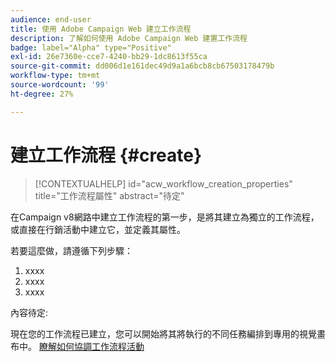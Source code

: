 ```yaml
---
audience: end-user
title: 使用 Adobe Campaign Web 建立工作流程
description: 了解如何使用 Adobe Campaign Web 建置工作流程
badge: label="Alpha" type="Positive"
exl-id: 26e7360e-cce7-4240-bb29-1dc8613f55ca
source-git-commit: dd006d1e161dec49d9a1a6bcb8cb67503178479b
workflow-type: tm+mt
source-wordcount: '99'
ht-degree: 27%

---
```



# 建立工作流程 {#create}

>[!CONTEXTUALHELP]
>id="acw_workflow_creation_properties"
>title="工作流程屬性"
>abstract="待定"

在Campaign v8網路中建立工作流程的第一步，是將其建立為獨立的工作流程，或直接在行銷活動中建立它，並定義其屬性。

若要這麼做，請遵循下列步驟：

1. xxxx
1. xxxx
1. xxxx

內容待定:

現在您的工作流程已建立，您可以開始將其將執行的不同任務編排到專用的視覺畫布中。 [瞭解如何協調工作流程活動](build-workflow.md)
